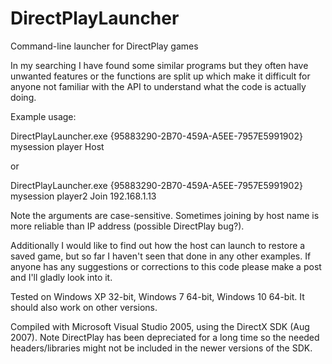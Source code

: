 # DirectPlayLauncher
Command-line launcher for DirectPlay games

In my searching I have found some similar programs but they often have unwanted features or the functions are split up which make it difficult for anyone not familiar with the API to understand what the code is actually doing.

Example usage:

DirectPlayLauncher.exe {95883290-2B70-459A-A5EE-7957E5991902} mysession player Host

or

DirectPlayLauncher.exe {95883290-2B70-459A-A5EE-7957E5991902} mysession player2 Join 192.168.1.13

Note the arguments are case-sensitive.
Sometimes joining by host name is more reliable than IP address (possible DirectPlay bug?).


Additionally I would like to find out how the host can launch to restore a saved game, but so far I haven't seen that done in any other examples. If anyone has any suggestions or corrections to this code please make a post and I'll gladly look into it.


Tested on Windows XP 32-bit, Windows 7 64-bit, Windows 10 64-bit. It should also work on other versions.

Compiled with Microsoft Visual Studio 2005, using the DirectX SDK (Aug 2007).
Note DirectPlay has been depreciated for a long time so the needed headers/libraries might not be included in the newer versions of the SDK.
